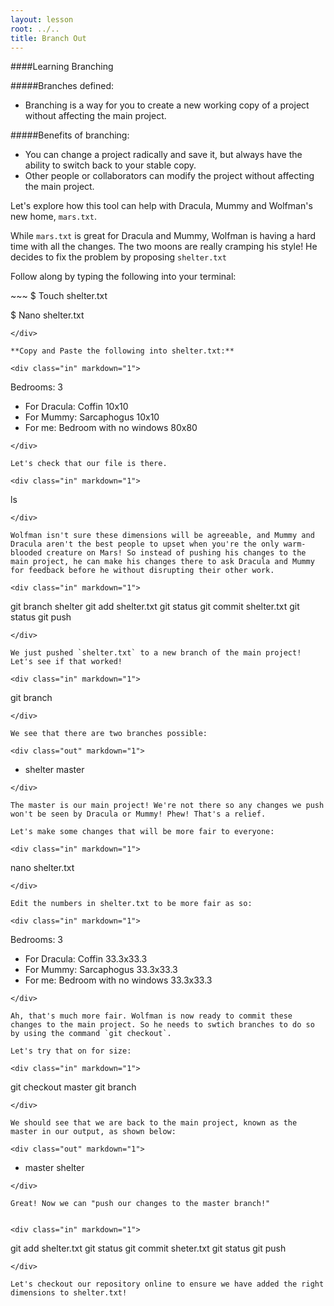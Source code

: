 ```yaml
---
layout: lesson
root: ../..
title: Branch Out
---
```

####Learning Branching

#####Branches defined: 

* Branching is a way for you to create a new working copy of a project without affecting the main project.

#####Benefits of branching:

* You can change a project radically and save it, but always have the ability to switch back to your stable copy.
* Other people or collaborators can modify the project without affecting the main project. 

Let's explore how this tool can help with Dracula, Mummy and Wolfman's new home, `mars.txt`.

While `mars.txt` is great for Dracula and Mummy, Wolfman is having a hard time with all the changes. The two moons are really cramping his style! He decides to fix the problem by proposing `shelter.txt`

Follow along by typing the following into your terminal: 

<div class="in" markdown="1">
~~~
$ Touch shelter.txt

$ Nano shelter.txt
~~~
</div>

**Copy and Paste the following into shelter.txt:**

<div class="in" markdown="1">
~~~
Bedrooms:
3
* For Dracula: Coffin 10x10
* For Mummy: Sarcaphogus 10x10 
* For me: Bedroom with no windows 80x80
~~~
</div>

Let's check that our file is there.

<div class="in" markdown="1">
~~~
ls
~~~
</div>

Wolfman isn't sure these dimensions will be agreeable, and Mummy and Dracula aren't the best people to upset when you're the only warm-blooded creature on Mars! So instead of pushing his changes to the main project, he can make his changes there to ask Dracula and Mummy for feedback before he without disrupting their other work.

<div class="in" markdown="1">
~~~
git branch shelter
git add shelter.txt
git status
git commit shelter.txt
git status
git push
~~~
</div>

We just pushed `shelter.txt` to a new branch of the main project! Let's see if that worked!

<div class="in" markdown="1">
~~~
git branch
~~~
</div>

We see that there are two branches possible:

<div class="out" markdown="1">
~~~
* shelter
  master
~~~
</div>

The master is our main project! We're not there so any changes we push won't be seen by Dracula or Mummy! Phew! That's a relief. 

Let's make some changes that will be more fair to everyone:

<div class="in" markdown="1">
~~~
nano shelter.txt
~~~
</div>

Edit the numbers in shelter.txt to be more fair as so:

<div class="in" markdown="1">
~~~
Bedrooms:
3
* For Dracula: Coffin 33.3x33.3
* For Mummy: Sarcaphogus 33.3x33.3 
* For me: Bedroom with no windows 33.3x33.3
~~~
</div>

Ah, that's much more fair. Wolfman is now ready to commit these changes to the main project. So he needs to swtich branches to do so by using the command `git checkout`.

Let's try that on for size:

<div class="in" markdown="1">
~~~
git checkout master
git branch
~~~
</div>

We should see that we are back to the main project, known as the master in our output, as shown below:

<div class="out" markdown="1">
~~~
* master
  shelter
~~~
</div>

Great! Now we can "push our changes to the master branch!"


<div class="in" markdown="1">
~~~
git add shelter.txt
git status
git commit sheter.txt
git status
git push
~~~
</div>

Let's checkout our repository online to ensure we have added the right dimensions to shelter.txt!

